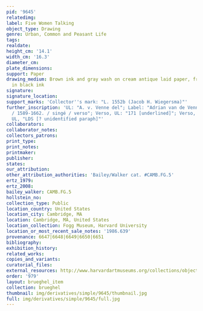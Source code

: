 ```yaml
---
pid: '9645'
relatedimg: 
label: Five Women Talking
object_type: Drawing
genre: Urban, Common and Peasant Life
tags: 
realdate: 
height_cm: '14.1'
width_cm: '16.3'
diameter_cm: 
plate_dimensions: 
support: Paper
drawing_medium: Brown ink and gray wash on cream antique laid paper, framing line
  in black ink
signature: 
signature_location: 
support_marks: 'Collector''s mark: "L. 1552b (Jacob H. Wiegersma)"'
further_inscription: 'UL: "A. v. Venne del"; Label: "Adrian van de Venne [underlined]
  / 1589-1662. / singé / verso"; Verso, UL: "171 [underlined]"; Verso, UL: "D"; Verso,
  UL, "LDS [? unidentified paraph]"'
collaborators: 
collaborator_notes: 
collectors_patrons: 
print_type: 
print_notes: 
printmaker: 
publisher: 
states: 
our_attribution: 
other_attribution_authorities: 'Bailey/Walker cat. #CAMB.FG.5'
ertz_1979: 
ertz_2008: 
bailey_walker: CAMB.FG.5
hollstein_no: 
collection_type: Public
location_country: United States
location_city: Cambridge, MA
location: Cambridge, MA, United States
location_collection: Fogg Museum, Harvard University
location_or_most_recent_sale_notes: '1986.639'
provenance: 6647|6648|6649|6650|6651
bibliography: 
exhibition_history: 
related_works: 
copies_and_variants: 
curatorial_files: 
external_resources: http://www.harvardartmuseums.org/collections/object/294417?position=0
order: '979'
layout: brueghel_item
collection: brueghel
thumbnail: img/derivatives/simple/9645/thumbnail.jpg
full: img/derivatives/simple/9645/full.jpg
---
```

